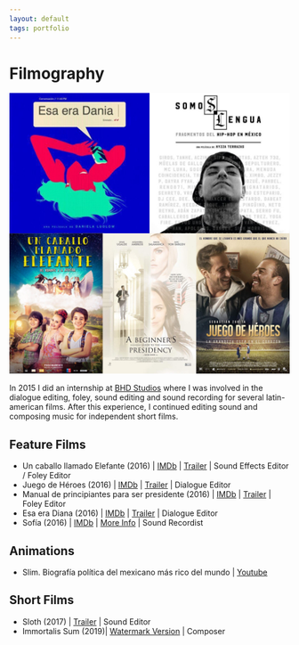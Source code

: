 ```yaml
---
layout: default
tags: portfolio
---
```

# Filmography

![Filmography](/assets/images/2019-08-05-filmography.jpg)

In 2015 I did an internship at [BHD Studios](http://www.bhdestudios.com/) where I was involved in the dialogue editing, foley, sound editing and sound recording for several latin-american films. After this experience, I continued editing sound and composing music for independent short films.

## Feature Films
* Un caballo llamado Elefante (2016) | [IMDb](https://www.imdb.com/title/tt3685570/) | [Trailer](https://youtu.be/w305ikba6-s) | Sound Effects Editor / Foley Editor
* Juego de Héroes (2016) | [IMDb](https://www.imdb.com/title/tt3824388/) | [Trailer](https://youtu.be/tmoXa3xalNM) | Dialogue Editor
* Manual de principiantes para ser presidente (2016) | [IMDb](https://www.imdb.com/title/tt4068026/) | [Trailer](https://youtu.be/FV-_Jpn7gh0) | Foley Editor
* Esa era Diana (2016) | [IMDb](https://www.imdb.com/title/tt4104186/) | [Trailer](https://youtu.be/5D_9z6PYWYA) | Dialogue Editor
* Sofía (2016) | [IMDb](https://www.imdb.com/title/tt5089566/) | [More Info](https://www.promofest.org/films/sofia) | Sound Recordist

## Animations  
* Slim. Biografía política del mexicano más rico del mundo | [Youtube](https://youtu.be/cx7bX9OULHI)

## Short Films
* Sloth (2017) | [Trailer](https://vimeo.com/155322925) | Sound Editor
* Immortalis Sum (2019)| [Watermark Version](https://youtu.be/epTwUAWcupU) | Composer
